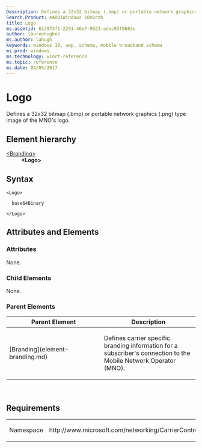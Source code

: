 ```yaml
---
Description: Defines a 32x32 bitmap (.bmp) or portable network graphics (.png) type image of the MNO's logo.
Search.Product: eADQiWindows 10XVcnh
title: Logo
ms.assetid: 612973f1-2251-46e7-9923-adec93f0683e
author: laurenhughes
ms.author: lahugh
keywords: windows 10, uwp, schema, mobile broadband schema
ms.prod: windows
ms.technology: winrt-reference
ms.topic: reference
ms.date: 04/05/2017
---
```


# Logo


Defines a 32x32 bitmap (.bmp) or portable network graphics (.png) type image of the MNO's logo.

## Element hierarchy

<dl>
<dt><a href="element-branding.md">&lt;Branding&gt;</a></dt>
<dd><b>&lt;Logo&gt;</b></dd>
</dl>

## Syntax

``` syntax
<Logo>

  base64Binary

</Logo>
```

## Attributes and Elements


### Attributes

None.

### Child Elements

None.

### Parent Elements

<table>
<colgroup>
<col width="50%" />
<col width="50%" />
</colgroup>
<thead>
<tr class="header">
<th>Parent Element</th>
<th>Description</th>
</tr>
</thead>
<tbody>
<tr class="odd">
<td>[Branding](element-branding.md)</td>
<td><p>Defines carrier specific branding information for a subscriber's connection to the Mobile Network Operator (MNO).</p></td>
</tr>
</tbody>
</table>

 

## Requirements

<table>
<colgroup>
<col width="50%" />
<col width="50%" />
</colgroup>
<tbody>
<tr class="odd">
<td><p>Namespace</p></td>
<td><p>http://www.microsoft.com/networking/CarrierControl/WWAN/v1</p></td>
</tr>
</tbody>
</table>

 

 




